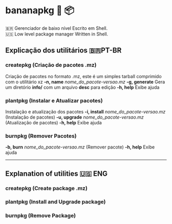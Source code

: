 # bananapkg :banana: :package:
🇧🇷 Gerenciador de baixo nível Escrito em Shell. <br/>
:us: Low level package manager Written in Shell.

## Explicação dos utilitários 🇧🇷PT-BR

### createpkg (Criação de pacotes .mz)
Criação de pacotes no formato .mz, este é um simples tarball comprimido com o utilitário xz
**-n, name** *nome_do_pacote-versao.mz*
**-g, generate** Gera um diretório **info/** com um arquivo **desc** para edição
**-h, help** Exibe ajuda

### plantpkg (Instalar e Atualizar pacotes)
Instalação e atualização dos pacotes
**-i, install** *nome_do_pacote-versao.mz* (Instalação de pacotes)
**-u, upgrade** *nome_do_pacote-versao.mz* (Atualização de pacotes)
**-h, help** Exibe ajuda

### burnpkg (Remover Pacotes)
**-b, burn** *nome_do_pacote-versao.mz* (Remover pacote)
**-h, help** Exibe ajuda

----

## Explanation of utilities :us: ENG

### createpkg (Create package .mz)

### plantpkg (Install and Upgrade package)

### burnpkg (Remove Package)
